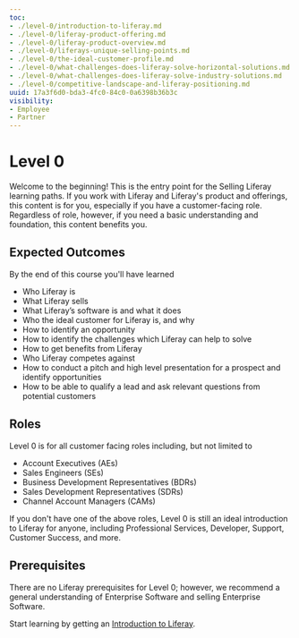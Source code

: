 ```yaml
---
toc:
- ./level-0/introduction-to-liferay.md
- ./level-0/liferay-product-offering.md
- ./level-0/liferay-product-overview.md
- ./level-0/liferays-unique-selling-points.md
- ./level-0/the-ideal-customer-profile.md
- ./level-0/what-challenges-does-liferay-solve-horizontal-solutions.md
- ./level-0/what-challenges-does-liferay-solve-industry-solutions.md
- ./level-0/competitive-landscape-and-liferay-positioning.md
uuid: 17a3f6d0-bda3-4fc0-84c0-0a6398b36b3c
visibility: 
- Employee
- Partner
---
```

# Level 0

Welcome to the beginning! This is the entry point for the Selling Liferay learning paths. If you work with Liferay and Liferay's product and offerings, this content is for you, especially if you have a customer-facing role. Regardless of role, however, if you need a basic understanding and foundation, this content benefits you.

## Expected Outcomes

By the end of this course you'll have learned

* Who Liferay is
* What Liferay sells
* What Liferay’s software is and what it does
* Who the ideal customer for Liferay is, and why
* How to identify an opportunity
* How to identify the challenges which Liferay can help to solve
* How to get benefits from Liferay
* Who Liferay competes against
* How to conduct a pitch and high level presentation for a prospect and identify opportunities
* How to be able to qualify a lead and ask relevant questions from potential customers

## Roles

Level 0 is for all customer facing roles including, but not limited to

* Account Executives (AEs)
* Sales Engineers (SEs)
* Business Development Representatives (BDRs)
* Sales Development Representatives (SDRs)
* Channel Account Managers (CAMs)

If you don't have one of the above roles, Level 0 is still an ideal introduction to Liferay for anyone, including Professional Services, Developer, Support, Customer Success, and more.

## Prerequisites

There are no Liferay prerequisites for Level 0; however, we recommend a general understanding of Enterprise Software and selling Enterprise Software.

Start learning by getting an [Introduction to Liferay](./level-0/introduction-to-liferay.md).


